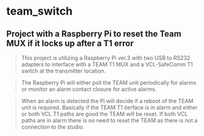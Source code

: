 # team_switch
## Project with a Raspberry Pi to reset the Team MUX if it locks up after a T1 error

>This project is utilizing a Raspberry Pi ver.3 with two USB to RS232 adapters to interface with a TEAM T1 MUX
>and a VCL-SafeComm T1 switch at the transmitter location.

>The Raspberry Pi will either poll the TEAM unit periodically for alarms or monitor an alarm contact closure for
>active alarms.

>When an alarm is detected the Pi will decide if a reboot of the TEAM unit is required. Basically if the TEAM T1
>iterface is in alarm and either or both VCL T1 paths are good the TEAM will be reset. If both VCL paths are in
>alarm there is no need to reset the TEAM as there is not a connection to the studio.
